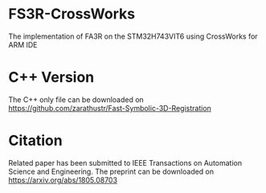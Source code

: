 # FS3R-CrossWorks
The implementation of FA3R on the STM32H743VIT6 using CrossWorks for ARM IDE

# C++ Version
The C++ only file can be downloaded on https://github.com/zarathustr/Fast-Symbolic-3D-Registration

# Citation
Related paper has been submitted to IEEE Transactions on Automation Science and Engineering. The preprint can be downloaded on https://arxiv.org/abs/1805.08703
